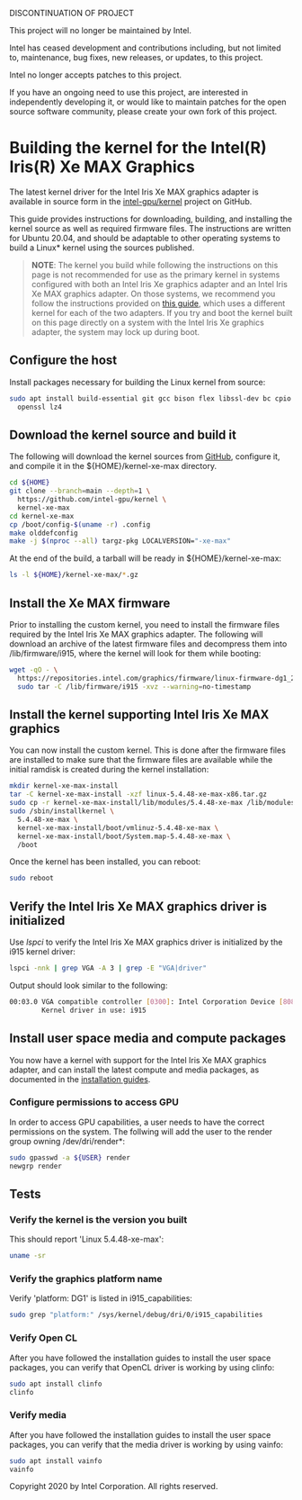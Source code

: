 DISCONTINUATION OF PROJECT

This project will no longer be maintained by Intel.

Intel has ceased development and contributions including, but not limited to, maintenance, bug fixes, new releases, or updates, to this project.  

Intel no longer accepts patches to this project.

If you have an ongoing need to use this project, are interested in independently developing it, or would like to maintain patches for the open source software community, please create your own fork of this project.  
# Building the kernel for the Intel(R) Iris(R) Xe MAX Graphics

The latest kernel driver for the Intel Iris Xe MAX graphics adapter is
available in source form in the
[intel-gpu/kernel](https://github.com/intel-gpu/kernel) project on GitHub.

This guide provides instructions for downloading, building, and
installing the kernel source as well as required firmware files. The
instructions are written for Ubuntu 20.04, and should be adaptable to
other operating systems to build a Linux* kernel using the sources
published.

> **NOTE**: The kernel you build while following the instructions on
> this page is not recommended for use as the primary kernel in systems
> configured with both an Intel Iris Xe graphics adapter and an Intel
> Iris Xe MAX graphics adapter. On those systems, we recommend you
> follow the instructions provided on [this guide](https://dgpu-docs.intel.com/devices/iris-xe-max-graphics/index.html), which
> uses a different kernel for each of the two adapters. If you try and
> boot the kernel built on this page directly on a system with the Intel
> Iris Xe graphics adapter, the system may lock up during boot.

## Configure the host

Install packages necessary for building the Linux kernel from source:

```bash
sudo apt install build-essential git gcc bison flex libssl-dev bc cpio \
  openssl lz4
```

## Download the kernel source and build it

The following will download the kernel sources from
[GitHub](https://github.com/intel-gpu/kernel), configure it, and compile
it in the ${HOME}/kernel-xe-max directory.

```bash
cd ${HOME}
git clone --branch=main --depth=1 \
  https://github.com/intel-gpu/kernel \
  kernel-xe-max
cd kernel-xe-max
cp /boot/config-$(uname -r) .config
make olddefconfig
make -j $(nproc --all) targz-pkg LOCALVERSION="-xe-max"
```

At the end of the build, a tarball will be ready in ${HOME}/kernel-xe-max:

```bash
ls -l ${HOME}/kernel-xe-max/*.gz
```

## Install the Xe MAX firmware

Prior to installing the custom kernel, you need to install the firmware
files required by the Intel Iris Xe MAX graphics adapter. The following
will download an archive of the latest firmware files and decompress
them into /lib/firmware/i915, where the kernel will look for them while
booting:

```bash
wget -qO - \
  https://repositories.intel.com/graphics/firmware/linux-firmware-dg1_2020.43.tgz |
  sudo tar -C /lib/firmware/i915 -xvz --warning=no-timestamp
```

## Install the kernel supporting Intel Iris Xe MAX graphics

You can now install the custom kernel. This is done after the firmware
files are installed to make sure that the firmware files are available
while the initial ramdisk is created during the kernel installation:

```bash
mkdir kernel-xe-max-install
tar -C kernel-xe-max-install -xzf linux-5.4.48-xe-max-x86.tar.gz
sudo cp -r kernel-xe-max-install/lib/modules/5.4.48-xe-max /lib/modules/
sudo /sbin/installkernel \
  5.4.48-xe-max \
  kernel-xe-max-install/boot/vmlinuz-5.4.48-xe-max \
  kernel-xe-max-install/boot/System.map-5.4.48-xe-max \
  /boot
```

Once the kernel has been installed, you can reboot:

```bash
sudo reboot
```

## Verify the Intel Iris Xe MAX graphics driver is initialized

Use *lspci* to verify the Intel Iris Xe MAX graphics driver is initialized
by the i915 kernel driver:

```bash
lspci -nnk | grep VGA -A 3 | grep -E "VGA|driver"
```

Output should look similar to the following:

```bash
00:03.0 VGA compatible controller [0300]: Intel Corporation Device [8086:4905] (rev 01)
        Kernel driver in use: i915
```

## Install user space media and compute packages

You now have a kernel with support for the Intel Iris Xe MAX graphics adapter,
and can install the latest compute and media packages, as documented in the
[installation guides](https://dgpu-docs.intel.com/installation-guides/ubuntu/ubuntu-focal.html).

### Configure permissions to access GPU

In order to access GPU capabilities, a user needs to have the correct
permissions on the system. The follwing will add the user to the render
group owning /dev/dri/render*:

```bash
sudo gpasswd -a ${USER} render
newgrp render
```

## Tests

### Verify the kernel is the version you built

This should report 'Linux 5.4.48-xe-max':

```bash
uname -sr
```

### Verify the graphics platform name

Verify 'platform: DG1' is listed in i915_capabilities:

```bash
sudo grep "platform:" /sys/kernel/debug/dri/0/i915_capabilities
```

### Verify Open CL

After you have followed the installation guides to install the user space packages,
you can verify that OpenCL driver is working by using clinfo:

```bash
sudo apt install clinfo
clinfo
```

### Verify media

After you have followed the installation guides to install the user space packages,
you can verify that the media driver is working by using vainfo:


```bash
sudo apt install vainfo
vainfo
```

Copyright 2020 by Intel Corporation. All rights reserved.
